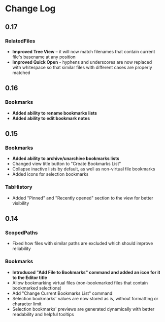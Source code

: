 # Change Log

## 0.17

### RelatedFiles

- **Improved Tree View** – it will now match filenames that contain current file's basename at any position
- **Improved Quick Open** - hyphens and underscores are now replaced with whitespace so that similar files with different cases are properly matched

## 0.16

### Bookmarks

- **Added ability to rename bookmarks lists**
- **Added ability to edit bookmark notes**

## 0.15

### Bookmarks

- **Added ability to archive/unarchive bookmarks lists**
- Changed view title button to "Create Bookmarks List"
- Collapse inactive lists by default, as well as non-virtual file bookmarks
- Added icons for selection bookmarks

### TabHistory

- Added "Pinned" and "Recently opened" section to the view for better visibility

## 0.14

### ScopedPaths

- Fixed how files with similar paths are excluded which should improve reliability

### Bookmarks

- **Introduced "Add File to Bookmarks" command and added an icon for it to the Editor title**
- Allow bookmarking virtual files (non-bookmarked files that contain bookmarked selections)
- Add "Change Current Bookmarks List" command
- Selection bookmarks' values are now stored as is, without formatting or character limit
- Selection bookmarks' previews are generated dynamically with better readability and helpful tooltips
